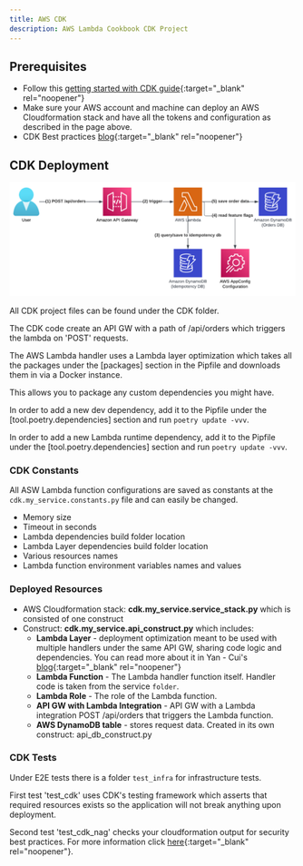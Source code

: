 ```yaml
---
title: AWS CDK
description: AWS Lambda Cookbook CDK Project
---
```

## **Prerequisites**

- Follow this [getting started with CDK guide](https://docs.aws.amazon.com/cdk/v1/guide/getting_started.html){:target="_blank" rel="noopener"}
- Make sure your AWS account and machine can deploy an AWS Cloudformation stack and have all the tokens and configuration as described in the page above.
- CDK Best practices [blog](https://github.com/ran-isenberg/aws-lambda-handler-cookbook){:target="_blank" rel="noopener"}

## **CDK Deployment**

<img alt="alt_text" src="../media/design.png" />

All CDK project files can be found under the CDK folder.

The CDK code create an API GW with a path of /api/orders which triggers the lambda on 'POST' requests.

The AWS Lambda handler uses a Lambda layer optimization which takes all the packages under the [packages] section in the Pipfile and downloads them in via a Docker instance.

This allows you to package any custom dependencies you might have.

In order to add a new dev dependency, add it to the Pipfile under the [tool.poetry.dependencies] section and run ``poetry update -vvv``.

In order to add a new Lambda runtime dependency, add it to the Pipfile under the [tool.poetry.dependencies] section and run ``poetry update -vvv``.

### **CDK Constants**

All ASW Lambda function configurations are saved as constants at the `cdk.my_service.constants.py` file and can easily be changed.

- Memory size
- Timeout in seconds
- Lambda dependencies build folder location
- Lambda Layer dependencies build folder location
- Various resources names
- Lambda function environment variables names and values

### **Deployed Resources**

- AWS Cloudformation stack: **cdk.my_service.service_stack.py** which is consisted of one construct
- Construct: **cdk.my_service.api_construct.py** which includes:
    - **Lambda Layer** - deployment optimization meant to be used with multiple handlers under the same API GW, sharing code logic and dependencies. You can read more about it in Yan - Cui's [blog](https://medium.com/theburningmonk-com/lambda-layer-not-a-package-manager-but-a-deployment-optimization-85ddcae40a96){:target="_blank" rel="noopener"}
    - **Lambda Function** - The Lambda handler function itself. Handler code is taken from the service `folder`.
    - **Lambda Role** - The role of the Lambda function.
    - **API GW with Lambda Integration** - API GW with a Lambda integration POST /api/orders that triggers the Lambda function.
    - **AWS DynamoDB table** - stores request data. Created in its own construct: api_db_construct.py

### **CDK Tests**

Under E2E tests there is a folder `test_infra` for infrastructure tests.

First test 'test_cdk' uses CDK's testing framework which asserts that required resources exists so the application will not break anything upon deployment.

Second test 'test_cdk_nag' checks your cloudformation output for security best practices. For more information click [here](https://docs.aws.amazon.com/prescriptive-guidance/latest/patterns/check-aws-cdk-applications-or-cloudformation-templates-for-best-practices-by-using-cdk-nag-rule-packs.html){:target="_blank" rel="noopener"}.

